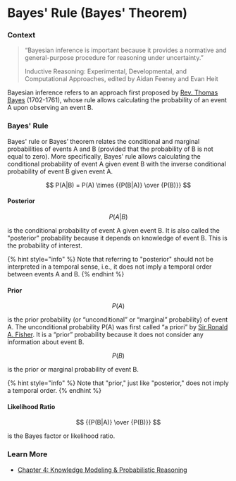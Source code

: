 # Bayes' Rule (Bayes' Theorem)

### Context

> “Bayesian inference is important because it provides a normative and general-purpose procedure for reasoning under uncertainty.”
>
> Inductive Reasoning: Experimental, Developmental, and Computational Approaches, edited by Aidan Feeney and Evan Heit

Bayesian inference refers to an approach first proposed by [Rev. Thomas Bayes](https://en.wikipedia.org/wiki/Thomas\_Bayes) (1702-1761), whose rule allows calculating the probability of an event A upon observing an event B.

### Bayes' Rule

Bayes' rule or Bayes’ theorem relates the conditional and marginal probabilities of events A and B (provided that the probability of B is not equal to zero). More specifically, Bayes' rule allows calculating the conditional probability of event A given event B with the inverse conditional probability of event B given event A.

$$
P(A|B) = P(A) \times {{P(B|A)} \over {P(B)}}
$$

#### Posterior

$$
P(A|B)
$$

is the conditional probability of event A given event B. It is also called the "posterior" probability because it depends on knowledge of event B. This is the probability of interest.

{% hint style="info" %}
Note that referring to "posterior" should not be interpreted in a temporal sense, i.e., it does not imply a temporal order between events A and B.
{% endhint %}

#### Prior

$$
P(A)
$$

is the prior probability (or “unconditional” or “marginal” probability) of event A. The unconditional probability P(A) was first called “a priori” by [Sir Ronald A. Fisher](https://en.wikipedia.org/wiki/Ronald\_Fisher). It is a “prior” probability because it does not consider any information about event B.

$$
P(B)
$$

is the prior or marginal probability of event B.

{% hint style="info" %}
Note that "prior," just like "posterior," does not imply a temporal order.
{% endhint %}

#### Likelihood Ratio <a href="#h3_1752380299" id="h3_1752380299"></a>

$$
{{P(B|A)} \over {P(B)}}
$$

is the Bayes factor or likelihood ratio.

### Learn More

* [Chapter 4: Knowledge Modeling & Probabilistic Reasoning](../e-book-bayesian-networks-and-bayesialab-a-practical-introduction-for-researchers/chapter-4-knowledge-modeling-and-probabilistic-reasoning.md)

